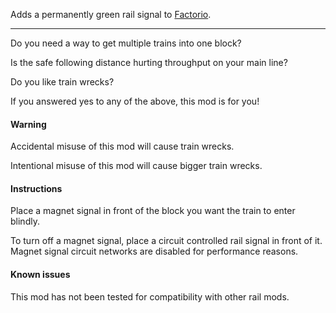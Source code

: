 Adds a permanently green rail signal to [Factorio](https://www.factorio.com).

---

Do you need a way to get multiple trains into one block?

Is the safe following distance hurting throughput on your main line?

Do you like train wrecks?

If you answered yes to any of the above, this mod is for you!

#### Warning
Accidental misuse of this mod will cause train wrecks.

Intentional misuse of this mod will cause bigger train wrecks.

#### Instructions
Place a magnet signal in front of the block you want the train to enter blindly.

To turn off a magnet signal, place a circuit controlled rail signal in front of it. Magnet signal circuit networks are disabled for performance reasons.

#### Known issues
This mod has not been tested for compatibility with other rail mods.
